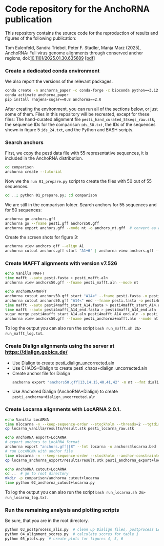 # Code repository for the AnchoRNA publication

This repository contains the source code for the reproduction of results and figures of the following publication:

Tom Eulenfeld, Sandra Triebel, Peter F. Stadler, Manja Marz (2025),
AnchoRNA: Full virus genome alignments through conserved anchor regions,
doi:[10.1101/2025.01.30.635689](https://doi.org/10.1101/2025.01.30.635689)
[[pdf](https://www.biorxiv.org/content/10.1101/2025.01.30.635689.full.pdf)]

### Create a dedicated conda environment

We also report the versions of the relevant packages.

```sh
conda create -n anchorna_paper -c conda-forge -c bioconda python==3.12 mafft==7.526 locarna=2.0
conda activate anchorna_paper
pip install rnajena-sugar==0.8 anchorna==2.0
```

After creating the environment, you can run all of the sections below, or just some of them.
Files in this repository will be recreated, except for these files:
The hand-curated alignment file `pesti_hand_curated_55seqs_raw.stk`,
the sequence IDs for the comparison `ids_50.txt`,
the IDs of the sequences shown in figure 5 `ids_24.txt`,
and the Python and BASH scripts.

### Search anchors

First, we copy the pesti data file with 55 representative sequences,
it is included in the AnchoRNA distribution.

```sh
cd comparison
anchorna create --tutorial
```

Now we  the `run 01_prepare.py` script to create the files with 50 out of 55 sequences.

```sh
cd ..; python 01_prepare.py; cd comparison
```

We are still in the comparison folder.
Search anchors for 55 sequences and for 50 sequences:

```sh
anchorna go anchors.gff
anchorna go --fname pesti.gff anchors50.gff
anchorna export anchors.gff --mode nt -o anchors_nt.gff  # convert aa anchors to nucleotides
```

Create the screen shots for figure 3:

```sh
anchorna view anchors.gff --align A1
anchorna cutout anchors.gff start "A1+6" | anchorna view anchors.gff --mode nt --align A0 --fname -
```

### Create MAFFT alignments with version v7.526

```sh
echo Vanilla MAFFT
time mafft --auto pesti.fasta > pesti_mafft.aln
anchorna view anchors50.gff --fname pesti_mafft.aln --mode nt

echo AnchoRNA+MAFFT
anchorna cutout anchors50.gff start "A14<" --fname pesti.fasta -o pesti4mafft_start_A14.fasta
anchorna cutout anchors50.gff "A14<" end --fname pesti.fasta -o pesti4mafft_A14_end.fasta
time mafft --auto pesti4mafft_start_A14.fasta > pesti4mafft_start_A14.aln
time mafft --auto pesti4mafft_A14_end.fasta > pesti4mafft_A14_end.aln
sugar merge pesti4mafft_start_A14.aln pesti4mafft_A14_end.aln -o pesti_anchorna+mafft.aln --fmtout fasta
anchorna view anchors50.gff --fname pesti_anchorna+mafft.aln --mode nt
```

To log the output you can also run the script `bash run_mafft.sh 2&> run_mafft_log.txt`.

### Create Dialign alignments using the server at https://dialign.gobics.de/

* Use Dialign to create pesti_dialign_uncorrected.aln
* Use CHAOS+Dialign to create pesti_chaos+dialign_uncorrected.aln
* Create anchor file for Dialign
  ```sh
  anchorna export "anchors50.gff|13,14,15,40,41,42" -m nt --fmt dialign --fname pesti.gff -o anchors4dialign.txt
  ```
* Use Anchored Dialign (AnchoRNA+Dialign) to create `pesti_anchorna+dialign_uncorrected.aln`

### Create Locarna alignments with LocARNA 2.0.1.

```sh
echo Vanilla LocARNA
time mlocarna -v --keep-sequence-order --stockholm --threads=2 --tgtdir locarna_vanilla pesti.fasta
cp locarna_vanilla/results/result.stk pesti_locarna_raw.stk

echo AnchoRNA export+LocARNA
# export anchors to LocARNA format
anchorna export "anchors.gff||8" --fmt locarna -o anchors4locarna.bed
# run LocARCNA with anchor file
time mlocarna -v --keep-sequence-order --stockholm --anchor-constraints=anchors4locarna.bed --threads=2 --tgtdir locarna_anchorna_export pesti.fasta
cp locarna_anchorna_export/results/result.stk pesti_anchorna_export+locarna_raw.stk

echo AnchoRNA cutout+LocARNA
cd ..  # go to root directory
mkdir -p comparison/anchorna_cutout+locarna
time python 02_anchorna_cutout+locarna.py
```

To log the output you can also run the script `bash run_locarna.sh 2&> run_locarna_log.txt`.

### Run the remaining analysis and plotting scripts

Be sure, that you are in the root directory.

```sh
python 03_postprocess_alis.py  # clean up Dialign files, postprocess LocARNA files
python 04_alignment_scores.py  # calculate scores for table 1
python 05_plots.py  # create plots for figures 4, 5, 6
```

